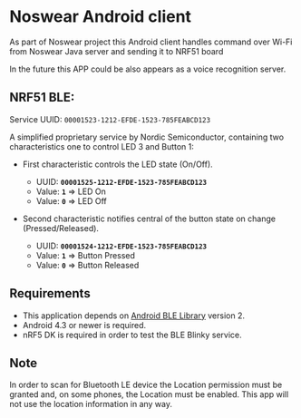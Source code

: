 # Noswear Android client

As part of Noswear project this Android client handles command over Wi-Fi from Noswear Java server and sending it to NRF51 board
 
In the future this APP could be also appears as a voice recognition server.

## NRF51 BLE:

Service UUID: `00001523-1212-EFDE-1523-785FEABCD123`

A simplified proprietary service by Nordic Semiconductor, containing two characteristics one to 
control LED 3 and Button 1:

- First characteristic controls the LED state (On/Off).
  - UUID: **`00001525-1212-EFDE-1523-785FEABCD123`**
  - Value: **`1`** => LED On
  - Value: **`0`** => LED Off

- Second characteristic notifies central of the button state on change (Pressed/Released).
  - UUID: **`00001524-1212-EFDE-1523-785FEABCD123`**
  - Value: **`1`** => Button Pressed
  - Value: **`0`** => Button Released

## Requirements

* This application depends on [Android BLE Library](https://github.com/NordicSemiconductor/Android-BLE-Library/) version 2.
* Android 4.3 or newer is required.
* nRF5 DK is required in order to test the BLE Blinky service.


## Note

In order to scan for Bluetooth LE device the Location permission must be granted and, on some phones, 
the Location must be enabled. This app will not use the location information in any way.